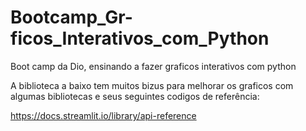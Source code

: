 # Bootcamp_Gr-ficos_Interativos_com_Python
Boot camp da Dio, ensinando a fazer graficos interativos com python

A biblioteca a baixo tem muitos bizus para melhorar os graficos com algumas bibliotecas e seus seguintes codigos de referência:

https://docs.streamlit.io/library/api-reference
